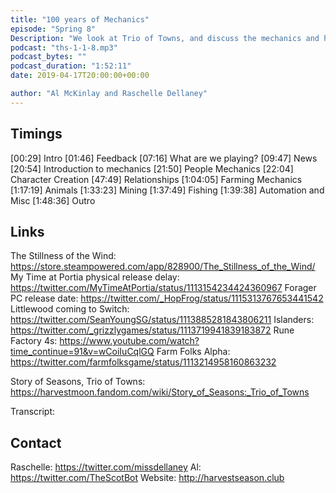 ```yaml
---
title: "100 years of Mechanics"
episode: "Spring 8"
Description: "We look at Trio of Towns, and discuss the mechanics and how you play the game."
podcast: "ths-1-1-8.mp3"
podcast_bytes: ""
podcast_duration: "1:52:11"
date: 2019-04-17T20:00:00+00:00

author: "Al McKinlay and Raschelle Dellaney"
---
```


## Timings

[00:29] Intro
[01:46] Feedback
[07:16] What are we playing?
[09:47] News
[20:54] Introduction to mechanics
[21:50] People Mechanics
[22:04] Character Creation
[47:49] Relationships
[1:04:05] Farming Mechanics
[1:17:19] Animals
[1:33:23] Mining
[1:37:49] Fishing
[1:39:38] Automation and Misc
[1:48:36] Outro

## Links

The Stillness of the Wind: https://store.steampowered.com/app/828900/The_Stillness_of_the_Wind/
My Time at Portia physical release delay: https://twitter.com/MyTimeAtPortia/status/1113154234424360967
Forager PC release date: https://twitter.com/_HopFrog/status/1115313767653441542
Littlewood coming to Switch: https://twitter.com/SeanYoungSG/status/1113885281843806211
Islanders: https://twitter.com/_grizzlygames/status/1113719941839183872
Rune Factory 4s: https://www.youtube.com/watch?time_continue=91&v=wCoiIuCqlGQ
Farm Folks Alpha: https://twitter.com/farmfolksgame/status/1113214958160863232

Story of Seasons, Trio of Towns: https://harvestmoon.fandom.com/wiki/Story_of_Seasons:_Trio_of_Towns

Transcript: 

## Contact

Raschelle: https://twitter.com/missdellaney
Al: https://twitter.com/TheScotBot
Website: http://harvestseason.club
